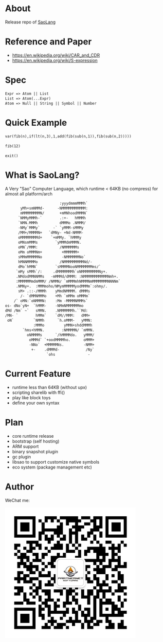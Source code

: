# About

Release repo of [SaoLang](https://search.ipaustralia.gov.au/trademarks/search/view/2000064)

# Reference and Paper

* https://en.wikipedia.org/wiki/CAR_and_CDR
* https://en.wikipedia.org/wiki/S-expression

# Spec

```
Expr => Atom || List
List => Atom(...Expr)
Atom => Null || String || Symbol || Number
```

# Quick Example

```
var(fib(n),if(lt(n,3),1,add(fib(sub(n,1)),fib(sub(n,2)))))

fib(12)

exit()
```

# What is SaoLang?

A Very "Sao" Computer Language, which runtime < 64KB (no compress) for almost all platform/arch

```
                         :yyydmmmMMMh`                  
       yMh+smNMMd-      -NMMMMMMMMMMM:                  
       mMMMMMMMMN/       +mMNhoodMMMN`                  
      `NMMyMMMh-`        .:+-   hMMMh                   
      `NMN.MMMh          dMMMo .NMMM/                   
      -NMy`MMMy`      -` `yMMM-sMMMy                    
      /MM+/MMMMN+   `dMNy- +Nd-NMMM-                    
      oMMMMMMMMd+    `+mMMy. `hMMMy                     
      oMNsmMMMs        `yMMMdmMMMN.                     
      oMN`/MMM:          /NMMMMMMs                      
      oMm oMMMNm+         +MMMMMM+                      
      sMMmMMMMMNo         -NMMMMMMNo`                   
      hMNNMMMMo          /NMMMMMMMMMNd/-                
      dMo`hMMN`        `sMMMMNooNMMMMMMMms/`            
     `mMy sMMh`/:     .dMMMMMMMh`oNMMMMMMMMNy+.         
     .NMdodMMNNMMs   -mMMMd/dMMM: :NMMMMMMMMMMMNmh+.    
     :MMMMMMmdmMMM/ /NMMN/ `mMMMmhNMMMNmMMMMMMMNNNNm`   
     .NMNy+.  :MMMmoho/NMymMMMMMyodMMMm`:ohmy/.         
      sM+ .::-/MMMh    yMmdNMMMM. dMMMs                 
       /- `dMMNMMMo    +Mh `mMMm oMMMm`                 
    /` oMN:`oNMMMN:    :Mm -MMMMNMMMs`                  
os- dNo`yN+  `hMMM-    -NMmNMMMMMMmo                    
dMd /Nm` ~`   sMMN.    .NMMMMMMh.``Md:                  
/MN- `        hMMm`    `dM//MMM:   dMM+                 
 oN`         `NMMh      `h.oMMM-   yMMN:                
             :MMMo         yMMN+shddMMMh                
        `hms+hMMN.        :NMMMMN/ `mMMN.               
          oNMMMMs      `/hMMMMdo.   yMMM/               
           oMMMd` `+oodMMMMho.      oMMM+               
           -NNo`  +MMMMMNs.         -NMM+               
            +-    .dMMMd-            /Ny`               
                   `ohs               -                 
```

# Current Feature

* runtime less than 64KB (without upx)
* scripting sharelib with ffi()
* play like block toys
* define your own syntax

# Plan

* core runtime release
* bootstrap (self hosting)
* ARM support
* binary snapshot plugin
* gc plugin
* libsao to support customize native symbols
* eco system (package management etc)

# Author

WeChat me:

![wx](wxqr.png)

